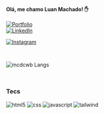 #### Olá, me chamo Luan Machado! ✋

[![Portfolio](https://img.shields.io/badge/website-000000?style=for-the-badge&logo=About.me&logoColor=white)](https://portifolio-wheat-one.vercel.app/)
<br/>
[![LinkedIn](https://img.shields.io/badge/LinkedIn-0077B5?style=for-the-badge&logo=linkedin&logoColor=white)](https://www.linkedin.com/in/luanmachadof/)

[![Instagram](https://img.shields.io/badge/Instagram-E4405F?style=for-the-badge&logo=instagram&logoColor=white)](https://www.instagram.com/mcd.luan/)

<br/>

![mcdcwb Langs](https://github-readme-stats.vercel.app/api/top-langs/?username=mcdcwb&hide_progress=true&theme=radical)

<br/>

### Tecs
<div style="display: inline_block">
    <img align="center" alt="html5" src="https://img.shields.io/badge/HTML-E34F26?style=for-the-badge&logo=html5&logoColor=white" />
    <img align="center" alt="css" src="https://img.shields.io/badge/CSS3-1572B6?&style=for-the-badge&logo=css3&logoColor=white" />
    <img align="center" alt="javascript" src="https://img.shields.io/badge/JavaScript-F7DF1E?style=for-the-badge&logo=javascript&logoColor=black" />
    <img align="center" alt="tailwind" src="https://img.shields.io/badge/Tailwind_CSS-38B2AC?style=for-the-badge&logo=tailwind-css&logoColor=white" />
</div>

